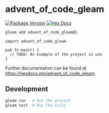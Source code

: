 # advent_of_code_gleam

[![Package Version](https://img.shields.io/hexpm/v/advent_of_code_gleam)](https://hex.pm/packages/advent_of_code_gleam)
[![Hex Docs](https://img.shields.io/badge/hex-docs-ffaff3)](https://hexdocs.pm/advent_of_code_gleam/)

```sh
gleam add advent_of_code_gleam@1
```
```gleam
import advent_of_code_gleam

pub fn main() {
  // TODO: An example of the project in use
}
```

Further documentation can be found at <https://hexdocs.pm/advent_of_code_gleam>.

## Development

```sh
gleam run   # Run the project
gleam test  # Run the tests
```
